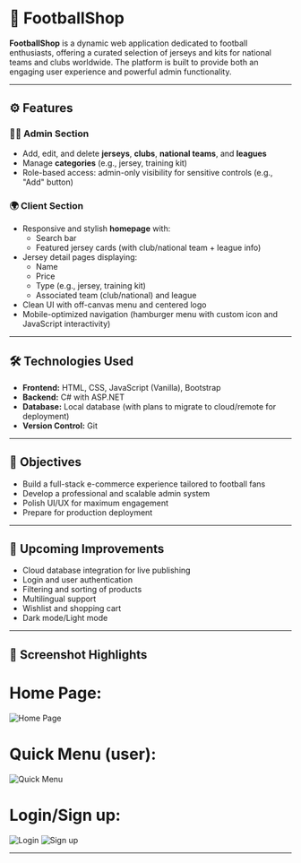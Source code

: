# 🛒 FootballShop

**FootballShop** is a dynamic web application dedicated to football enthusiasts, offering a curated selection of jerseys and kits for national teams and clubs worldwide. The platform is built to provide both an engaging user experience and powerful admin functionality.

---

## ⚙️ Features

### 🧑‍💼 Admin Section
- Add, edit, and delete **jerseys**, **clubs**, **national teams**, and **leagues**
- Manage **categories** (e.g., jersey, training kit)
- Role-based access: admin-only visibility for sensitive controls (e.g., "Add" button)

### 🌍 Client Section
- Responsive and stylish **homepage** with:
  - Search bar
  - Featured jersey cards (with club/national team + league info)
- Jersey detail pages displaying:
  - Name
  - Price
  - Type (e.g., jersey, training kit)
  - Associated team (club/national) and league
- Clean UI with off-canvas menu and centered logo
- Mobile-optimized navigation (hamburger menu with custom icon and JavaScript interactivity)

---

## 🛠️ Technologies Used

- **Frontend:** HTML, CSS, JavaScript (Vanilla), Bootstrap
- **Backend:** C# with ASP.NET
- **Database:** Local database (with plans to migrate to cloud/remote for deployment)
- **Version Control:** Git

---

## 🎯 Objectives

- Build a full-stack e-commerce experience tailored to football fans
- Develop a professional and scalable admin system
- Polish UI/UX for maximum engagement
- Prepare for production deployment

---

## 🚧 Upcoming Improvements

- Cloud database integration for live publishing
- Login and user authentication
- Filtering and sorting of products
- Multilingual support
- Wishlist and shopping cart
- Dark mode/Light mode

---

## 📸 Screenshot Highlights

# Home Page:
![Home Page](https://i.imgur.com/BAVNbXy.png)

# Quick Menu (user):
![Quick Menu](https://i.imgur.com/SKSguRx.png)

# Login/Sign up:
![Login](https://i.imgur.com/lIBgucw.png)
![Sign up](https://i.imgur.com/J7r5fkP.png)




---

